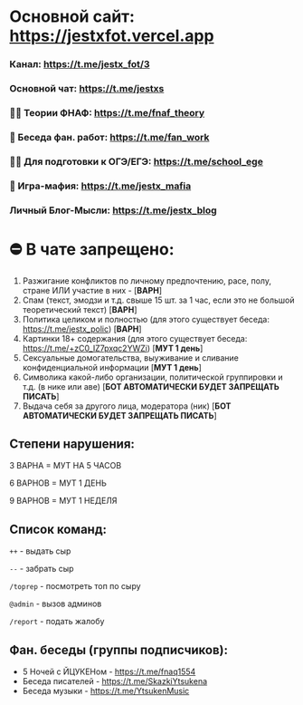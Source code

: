 # Основной сайт: https://jestxfot.vercel.app

### Канал: https://t.me/jestx_fot/3

### Основной чат: https://t.me/jestxs

### 🕵️‍♂️ Теории ФНАФ: https://t.me/fnaf_theory

### 🎨 Беседа фан. работ: https://t.me/fan_work

### 👨‍🎓 Для подготовки к ОГЭ/ЕГЭ: https://t.me/school_ege

### 🚬 Игра-мафия: https://t.me/jestx_mafia

### Личный Блог-Мысли: https://t.me/jestx_blog
# ⛔️ В чате запрещено:
1) Разжигание конфликтов по личному предпочтению, расе, полу, стране ИЛИ участие в них - [**ВАРН**]
2) Спам (текст, эмодзи и т.д. свыше 15 шт. за 1 час, если это не большой теоретический текст) [**ВАРН**]
3) Политика целиком и полностью (для этого существует беседа: https://t.me/jestx_polic) [**ВАРН**]
4) Картинки 18+ содержания (для этого существует беседа: https://t.me/+zC0_IZ7pxqc2YWZi) [**МУТ 1 день**]
5) Сексуальные домогательства, выуживание и сливание конфиденциальной информации [**МУТ 1 день**]
6) Символика какой-либо организации, политической группировки и т.д. (в нике или аве) [**БОТ АВТОМАТИЧЕСКИ БУДЕТ ЗАПРЕЩАТЬ ПИСАТЬ**]
7) Выдача себя за другого лица, модератора (ник) [**БОТ АВТОМАТИЧЕСКИ БУДЕТ ЗАПРЕЩАТЬ ПИСАТЬ**]

## Степени нарушения:
3 ВАРНА = МУТ НА 5 ЧАСОВ

6 ВАРНОВ = МУТ 1 ДЕНЬ

9 ВАРНОВ = МУТ 1 НЕДЕЛЯ

## Список команд:
`++` - выдать сыр

`--` - забрать сыр

`/toprep` - посмотреть топ по сыру

`@admin` - вызов админов

`/report` - подать жалобу

## Фан. беседы (группы подписчиков):
- 5 Ночей с ЙЦУКЕНом - https://t.me/fnaq1554
- Беседа писателей - https://t.me/SkazkiYtsukena
- Беседа музыки - https://t.me/YtsukenMusic
